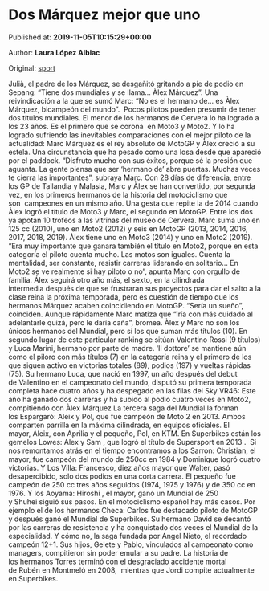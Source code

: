 
# Dos Márquez mejor que uno

Published at: **2019-11-05T10:15:29+00:00**

Author: **Laura López Albiac**

Original: [sport](https://www.sport.es/es/noticias/motor/moto-gp/dos-marquez-mejor-que-uno-hermanos-campeones-moto-gp-alex-marc-7714944)

Julià, el padre de los Márquez, se desgañitó gritando a pie de podio en Sepang: “Tiene dos mundiales y se llama... Àlex Márquez&rdquor;. Una reivindicación a la que se sumó Marc: “No es el hermano de... es Àlex Márquez, bicampeón del mundo&rdquor;.  Pocos pilotos pueden presumir de tener dos títulos mundiales.
El menor de los hermanos de Cervera lo ha logrado a los 23 años. Es el primero que se corona  en Moto3 y Moto2. Y lo ha logrado sufriendo las inevitables comparaciones con el mejor piloto de la actualidad: Marc Márquez es el rey absoluto de MotoGP y Àlex creció a su estela. Una circunstancia que ha pesado como una losa desde que apareció por el paddock. “Disfruto mucho con sus éxitos, porque sé la presión que aguanta. La gente piensa que ser ‘hermano de’ abre puertas. Muchas veces te cierra las importantes&rdquor;, subraya Marc.
Con 28 días de diferencia, entre los GP de Tailandia y Malasia, Marc y Àlex se han convertido, por segunda vez, en los primeros hermanos de la historia del motociclismo que son  campeones en un mismo año. Una gesta que repite la de 2014 cuando Àlex logró el título de Moto3 y Marc, el segundo en MotoGP. Entre los dos ya apotan 10 trofeos a las vitrinas del museo de Cervera. Marc suma uno en 125 cc (2010), uno en Moto2 (2012) y seis en MotoGP (2013, 2014, 2016, 2017, 2018, 2019). Àlex tiene uno en Moto3 (2014) y uno en Moto2 (2019). 
“Era muy importante que ganara también el título en Moto2, porque en esta categoría el piloto cuenta mucho. Las motos son iguales. Cuenta la mentalidad, ser constante, resistir carreras liderando en solitario... En Moto2 se ve realmente si hay piloto o no&rdquor;, apunta Marc con orgullo de familia.
Álex seguirá otro año más, el sexto, en la cilindrada intermedia después de que se frustraran sus proyectos para dar el salto a la clase reina la próxima temporada, pero es cuestión de tiempo que los hermanos Márquez acaben coincidiendo en MotoGP. “Sería un sueño&rdquor;, coinciden. Aunque rápidamente Marc matiza que “iría con más cuidado al adelantarle quizá, pero le daría caña&rdquor;, bromea.
Àlex y Marc no son los únicos hermanos del Mundial, pero sí los que suman más títulos (10). En segundo lugar de este particular ranking se sitúan Valentino Rossi (9 títulos) y Luca Marini, hermano por parte de madre. ‘Il dottore’ se mantiene aún como el piloro con más títulos (7) en la categoría reina y el primero de los que siguen activo en victorias totales (89), podios (197) y vueltas rápidas (75). Su hermano Luca, que nació en 1997, un año después del debut de Valentino en el campeonato del mundo, disputó su primera temporada completa hace cuatro años y ha despegado en las filas del Sky VR46: Este año ha ganado dos carreras y ha subido al podio cuatro veces en Moto2, compitiendo con Àlex Márquez
La tercera saga del Mundial la forman los Espargaró: Aleix y Pol, que fue campeón de Moto 2 en 2013. Ambos comparten parrilla en la máxima cilindrada, en equipos oficiales. El mayor, Aleix, con Aprilia y el pequeño, Pol, en KTM. En Superbikes están los gemelos Lowes: Alex y Sam , que logró el título de Supersport en 2013 . 
Si nos remontamos atrás en el tiempo encontramos a los Sarron: Christian, el mayor, fue campeón del mundo de 250cc en 1984 y Dominique logró cuatro victorias. Y Los Villa: Francesco, diez años mayor que Walter, pasó desapercibido, solo dos podios en una corta carrera. El pequeño fue campeón de 250 cc tres años seguidos (1974, 1975 y 1976) y de 350 cc en 1976. Y los Aoyama: Hiroshi , el mayor, ganó un Mundial de 250 y Shuhei siguió sus pasos.
En el motociclismo español hay más casos. Por ejemplo el de los hermanos Checa: Carlos fue destacado piloto de MotoGP y después ganó el Mundial de Superbikes. Su hermano David se decantó por las carreras de resistencia y ha conquistado dos veces el Mundial de la especialidad. Y cómo no, la saga fundada por Angel Nieto, el recordado campeón 12+1. Sus hijos, Gelete y Pablo, vinculados al campeonato como managers, compitieron sin poder emular a su padre. La historia de los hermanos Torres terminó con el desgraciado accidente mortal de Rubén en Montmeló en 2008,  mientras que Jordi compite actualmente en Superbikes. 
